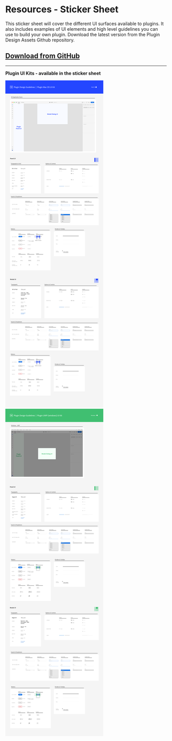# Resources - Sticker Sheet
This sticker sheet will cover the different UI surfaces available to plugins. It also includes examples of UI elements and high level guidelines you can use to build your own plugin. Download the latest version from the Plugin Design Assets Github repository. 

## [Download from GitHub](https://github.com/AdobeXD/plugin-design-assets/blob/master/Sticker_sheet_XD_plugins.xd?raw=true "Download from GitHub repo")

---

**Plugin UI Kits - available in the sticker sheet**

![MacOS UI Kit](../ux-images/Plugin-MacOS-UIKit.png)
![Windows UI Kit](../ux-images/Plugin-UWP-UIKit.png)
